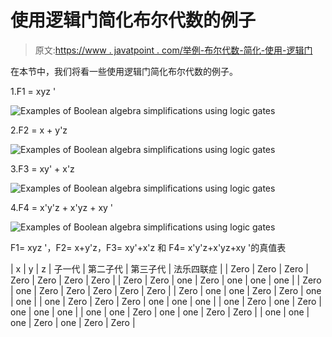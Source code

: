 # 使用逻辑门简化布尔代数的例子

> 原文:[https://www . javatpoint . com/举例-布尔代数-简化-使用-逻辑门](https://www.javatpoint.com/examples-of-boolean-algebra-simplification-using-logic-gates)

在本节中，我们将看一些使用逻辑门简化布尔代数的例子。

1.F1 = xyz '

![Examples of Boolean algebra simplifications using logic gates](../Images/739ec226bbbb2b423d9cb0258a1eb6ac.png)

2.F2 = x + y'z

![Examples of Boolean algebra simplifications using logic gates](../Images/932739859c37b68053b3c044aa9ebc89.png)

3.F3 = xy' + x'z

![Examples of Boolean algebra simplifications using logic gates](../Images/085cb2bb779ec42f58366e7c86d25c59.png)

4.F4 = x'y'z + x'yz + xy '

![Examples of Boolean algebra simplifications using logic gates](../Images/473b8a4d39cc1a2e8342ebd19bbdb7a1.png)

F1= xyz '，F2= x+y'z，F3= xy'+x'z 和 F4= x'y'z+x'yz+xy '的真值表

| x | y | z | 子一代 | 第二子代 | 第三子代 | 法乐四联症 |
| Zero | Zero | Zero | Zero | Zero | Zero | Zero |
| Zero | Zero | one | Zero | one | one | one |
| Zero | one | Zero | Zero | Zero | Zero | Zero |
| Zero | one | one | Zero | Zero | one | one |
| one | Zero | Zero | Zero | one | one | one |
| one | Zero | one | Zero | one | one | one |
| one | one | Zero | one | one | Zero | Zero |
| one | one | one | Zero | one | Zero | Zero |